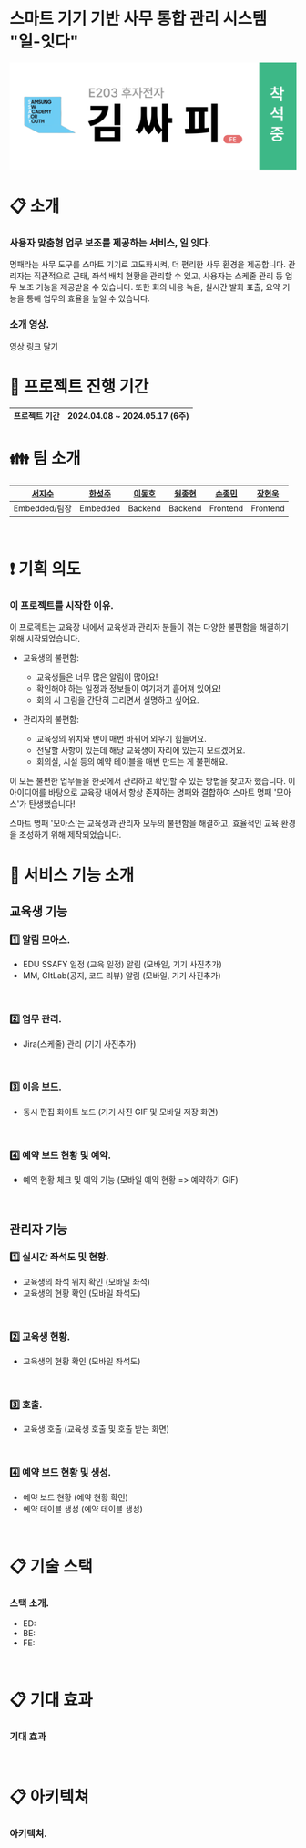 # **스마트 기기 기반 사무 통합 관리 시스템** "일-잇다"

![image info](docs/images/main_image.png)

# :clipboard: 소개
### 사용자 맞춤형 업무 보조를 제공하는 서비스, 일 잇다.<br/>
명패라는 사무 도구를 스마트 기기로 고도화시켜, 더 편리한 사무 환경을 제공합니다. 관리자는 직관적으로 근태, 좌석 배치 현황을 관리할 수 있고, 사용자는 스케줄 관리 등 업무 보조 기능을 제공받을 수 있습니다. 또한 회의 내용 녹음, 실시간 발화 표출, 요약 기능을 통해 업무의 효율을 높일 수 있습니다.
<br/>

### 소개 영상.<br/>
영상 링크 달기
<br/>

# :date: 프로젝트 진행 기간
| 프로젝트 기간 | 2024.04.08 ~ 2024.05.17 (6주) |
| --- | --- |



# :family: 팀 소개

<div align="center">

|**[서지수](https://github.com/Bada35)**|**[한성주](https://github.com/RosaDamascena)**|**[이동호](https://zircon-iguana-6e3.notion.site/f5e94fbfc279454b8683b256bfc980bf?pvs=4)**|**[원종현](https://github.com/www-jong)**|**[손종민](https://tasteful-libra-0be.notion.site/SSAFY-IT-_-e85fc8f05a7f4f89bf8dd61f995d95b9)**|**[장현욱](https://github.com/JhyunW)** |
| :---------------------------------------------------------------------------------------------------------------------------: | :---------------------------------------------------------------------------------------------------------------------------: | :---------------------------------------------------------------------------------------------------------------------------: | :---------------------------------------------------------------------------------------------------------------------------: | :---------------------------------------------------------------------------------------------------------------------------: | :---------------------------------------------------------------------------------------------------------------------------: |
|Embedded/팀장|Embedded|Backend|Backend|Frontend|Frontend|

</div>

<br/>

# :exclamation: 기획 의도
### 이 프로젝트를 시작한 이유.<br/>
  이 프로젝트는 교육장 내에서 교육생과 관리자 분들이 겪는 다양한 불편함을 해결하기 위해 시작되었습니다.
  - 교육생의 불편함:
    - 교육생들은 너무 많은 알림이 많아요!
    - 확인해야 하는 일정과 정보들이 여기저기 흩어져 있어요!
    - 회의 시 그림을 간단히 그리면서 설명하고 싶어요.

  - 관리자의 불편함:
    - 교육생의 위치와 반이 매번 바뀌어 외우기 힘들어요.
    - 전달할 사항이 있는데 해당 교육생이 자리에 있는지 모르겠어요.
    - 회의실, 시설 등의 예약 테이블을 매번 만드는 게 불편해요.
  
  이 모든 불편한 업무들을 한곳에서 관리하고 확인할 수 있는 방법을 찾고자 했습니다. 이 아이디어를 바탕으로 교육장 내에서 항상 존재하는 명패와 결합하여 스마트 명패 '모아스'가 탄생했습니다!

  스마트 명패 '모아스'는 교육생과 관리자 모두의 불편함을 해결하고, 효율적인 교육 환경을 조성하기 위해 제작되었습니다.


# :speech_balloon: 서비스 기능 소개
## 교육생 기능
### 1️⃣ 알림 모아스.<br/>
  - EDU SSAFY 일정 (교육 일정) 알림
  (모바일, 기기 사진추가)
  - MM, GItLab(공지, 코드 리뷰) 알림
  (모바일, 기기 사진추가)
<br/>

### 2️⃣ 업무 관리.<br/>
  - Jira(스케줄) 관리
  (기기 사진추가)
<br/>

### 3️⃣ 이음 보드.<br/>
  - 동시 편집 화이트 보드
  (기기 사진 GIF 및 모바일 저장 화면)

<br/>

### 4️⃣ 예약 보드 현황 및 예약.<br/>
  - 예역 현황 체크 및 예약 기능
  (모바일 예약 현황 => 예약하기 GIF)
<br/>

## 관리자 기능
### 1️⃣ 실시간 좌석도 및 현황.<br/>
  - 교육생의 좌석 위치 확인
  (모바일 좌석)
  - 교육생의 현황 확인
  (모바일 좌석도)
<br/>

### 2️⃣ 교육생 현황.<br/>
- 교육생의 현황 확인
  (모바일 좌석도)
<br/>

### 3️⃣ 호출.<br/>
  - 교육생 호출
  (교육생 호출 및 호출 받는 화면)
<br/>

### 4️⃣ 예약 보드 현황 및 생성.<br/>
  - 예약 보드 현황
  (예약 현황 확인)
  - 예약 테이블 생성
  (예약 테이블 생성)
<br/>

# :clipboard: 기술 스택
### 스택 소개.<br/>
  - ED: 
  - BE:
  - FE:
<br/>

# :clipboard: 기대 효과
### 기대 효과<br/>

<br/>

# :clipboard: 아키텍쳐
### 아키텍쳐.<br/>

<br/>
